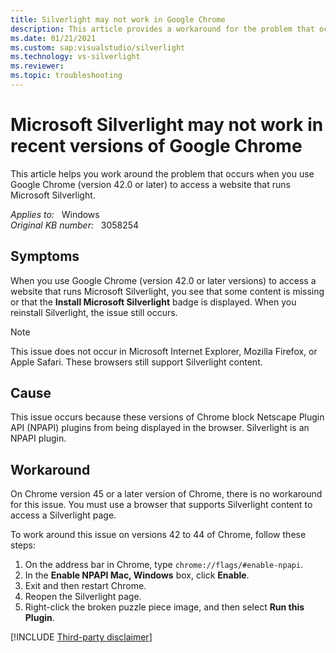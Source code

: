 ```yaml
---
title: Silverlight may not work in Google Chrome
description: This article provides a workaround for the problem that occurs when you use Google Chrome (version 42.0 or later) to access a website that runs Microsoft Silverlight.
ms.date: 01/21/2021
ms.custom: sap:visualstudio/silverlight
ms.technology: vs-silverlight
ms.reviewer: 
ms.topic: troubleshooting
---
```

# Microsoft Silverlight may not work in recent versions of Google Chrome

This article helps you work around the problem that occurs when you use Google Chrome (version 42.0 or later) to access a website that runs Microsoft Silverlight.

_Applies to:_ &nbsp; Windows  
_Original KB number:_ &nbsp; 3058254

## Symptoms

When you use Google Chrome (version 42.0 or later versions) to access a website that runs Microsoft Silverlight, you see that some content is missing or that the **Install Microsoft Silverlight** badge is displayed. When you reinstall Silverlight, the issue still occurs.

> [!NOTE]
> This issue does not occur in Microsoft Internet Explorer, Mozilla Firefox, or Apple Safari. These browsers still support Silverlight content.

## Cause

This issue occurs because these versions of Chrome block Netscape Plugin API (NPAPI) plugins from being displayed in the browser. Silverlight is an NPAPI plugin.

## Workaround

On Chrome version 45 or a later version of Chrome, there is no workaround for this issue. You must use a browser that supports Silverlight content to access a Silverlight page.

To work around this issue on versions 42 to 44 of Chrome, follow these steps:

1. On the address bar in Chrome, type `chrome://flags/#enable-npapi`.
1. In the **Enable NPAPI Mac, Windows** box, click **Enable**.
1. Exit and then restart Chrome.
1. Reopen the Silverlight page.
1. Right-click the broken puzzle piece image, and then select **Run this Plugin**.

[!INCLUDE [Third-party disclaimer](../../../includes/third-party-disclaimer.md)]
